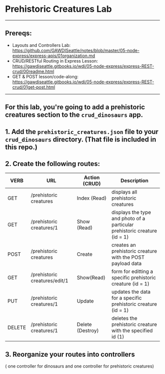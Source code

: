 # Prehistoric Creatures Lab
---
## Prereqs:
* Layouts and Controllers Lab: https://github.com/GAWDISeattle/notes/blob/master/05-node-express/express-apis/01organization.md
* CRUD/RESTful Routing in Express Lesson: https://gawdiseattle.gitbooks.io/wdi/05-node-express/express-REST-crud/00readme.html
* GET & POST lesson/code-along: https://gawdiseattle.gitbooks.io/wdi/05-node-express/express-REST-crud/01get-post.html
--- 
For this lab, you're going to add a prehistoric creatures section to the `crud_dinosaurs` app.
---

## 1. Add the `prehistoric_creatures.json` file to your `crud_dinosaurs` directory. (That file is included in this repo.)


## 2. Create the following routes:

| VERB | URL | Action (CRUD) | Description |
|------|-----|---------------|-------------|
| GET | /prehistoric creatures | Index (Read) | displays all prehistoric creatures |
| GET | /prehistoric creatures/1 | Show (Read) | displays the type and photo of a particular prehistoric creature (id = 1) |
| POST | /prehistoric creatures | Create | creates an prehistoric creature with the POST payload data |
| GET | /prehistoric creatures/edit/1 | Show(Read) | form for editting a specific prehistoric creature (id = 1)|
| PUT | /prehistoric creatures/1 | Update | updates the data for a specific prehistoric creature (id = 1) |
| DELETE | /prehistoric creatures/1 | Delete (Destroy) | deletes the prehistoric creature with the specified id (1) |

## 3. Reorganize your routes into controllers
( one controller for dinosaurs and one controller for prehistoric creatures)
